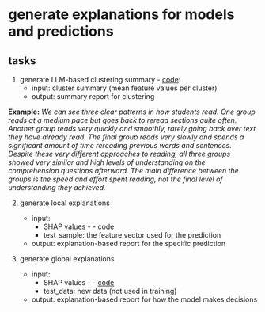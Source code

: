 # generate explanations for models and predictions

## tasks
1. generate LLM-based clustering summary - [code](../../explanations/LLM_explanations.py):  
    - input: cluster summary (mean feature values per cluster)
    - output: summary report for clustering

**Example:** 
*We can see three clear patterns in how students read. One group reads at a medium pace but goes back to reread sections quite often. Another group reads very quickly and smoothly, rarely going back over text they have already read. The final group reads very slowly and spends a significant amount of time rereading previous words and sentences. Despite these very different approaches to reading, all three groups showed very similar and high levels of understanding on the comprehension questions afterward. The main difference between the groups is the speed and effort spent reading, not the final level of understanding they achieved.*

2. generate local explanations 
    - input: 
        - SHAP values - - [code](../../explanations/shap_explanations.py)
        - test_sample: the feature vector used for the prediction
    - output: explanation-based report for the specific prediction

2. generate global explanations 
    - input: 
        - SHAP values - - [code](../../explanations/shap_explanations.py)
        - test_data: new data (not used in training)
    - output: explanation-based report for how the model makes decisions